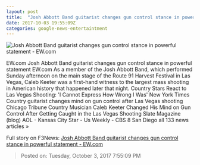 ```yaml
---
layout: post
title:  "Josh Abbott Band guitarist changes gun control stance in powerful statement - EW.com"
date: 2017-10-03 19:55:09Z
categories: google-news-entertaintment
---
```


![Josh Abbott Band guitarist changes gun control stance in powerful statement - EW.com](http://ewedit.files.wordpress.com/2017/10/gettyimages-470138912.jpg?crop=0px%2C0px%2C2700px%2C1417.5px&resize=1200%2C630)

EW.com Josh Abbott Band guitarist changes gun control stance in powerful statement EW.com As a member of the Josh Abbott Band, which performed Sunday afternoon on the main stage of the Route 91 Harvest Festival in Las Vegas, Caleb Keeter was a first-hand witness to the largest mass shooting in American history that happened later that night. Country Stars React to Las Vegas Shooting: 'I Cannot Express How Wrong I Was' New York Times Country guitarist changes mind on gun control after Las Vegas shooting Chicago Tribune Country Musician Caleb Keeter Changed His Mind on Gun Control After Getting Caught in the Las Vegas Shooting Slate Magazine (blog) AOL - Kansas City Star - Us Weekly - CBS 8 San Diego all 133 news articles »


Full story on F3News: [Josh Abbott Band guitarist changes gun control stance in powerful statement - EW.com](http://www.f3nws.com/n/ghM4CF)

> Posted on: Tuesday, October 3, 2017 7:55:09 PM
